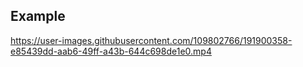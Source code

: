 ## Example

https://user-images.githubusercontent.com/109802766/191900358-e85439dd-aab6-49ff-a43b-644c698de1e0.mp4

